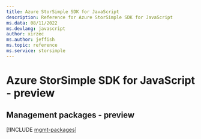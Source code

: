 ```yaml
---
title: Azure StorSimple SDK for JavaScript
description: Reference for Azure StorSimple SDK for JavaScript
ms.data: 08/11/2022
ms.devlang: javascript
author: xirzec
ms.author: jeffish
ms.topic: reference
ms.service: storsimple
---
```

# Azure StorSimple SDK for JavaScript - preview

## Management packages - preview
[!INCLUDE [mgmt-packages](storsimple-mgmt-index.md)]
